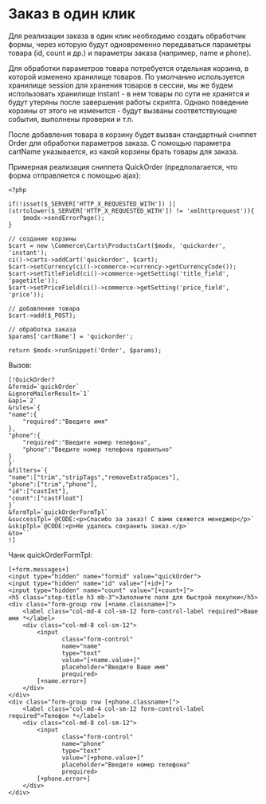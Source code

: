# Заказ в один клик

Для реализации заказа в один клик необходимо создать обработчик формы, через которую будут одновременно передаваться параметры товара (id, count и др.) и параметры заказа (например, name и phone). 

Для обработки параметров товара потребуется отдельная корзина, в которой изменено хранилище товаров. По умолчанию используется хранилище session для хранения товаров в сессии, мы же будем использовать хранилище instant - в нем товары по сути не хранятся и будут утеряны после завершения работы скрипта. Однако поведение корзины от этого не изменится - будут вызваны соответствующие события, выполнены проверки и т.п.

После добавления товара в корзину будет вызван стандартный сниппет Order для обработки параметров заказа. С помощью параметра cartName указывается, из какой корзины брать товары для заказа.

Примерная реализация сниппета QuickOrder (предполагается, что форма отправляется с помощью ajax):
```
<?php

if(!isset($_SERVER['HTTP_X_REQUESTED_WITH']) || (strtolower($_SERVER['HTTP_X_REQUESTED_WITH']) != 'xmlhttprequest')){
    $modx->sendErrorPage();
}
    
// создание корзины
$cart = new \Commerce\Carts\ProductsCart($modx, 'quickorder', 'instant');
ci()->carts->addCart('quickorder', $cart);
$cart->setCurrency(ci()->commerce->currency->getCurrencyCode());
$cart->setTitleField(ci()->commerce->getSetting('title_field', 'pagetitle'));
$cart->setPriceField(ci()->commerce->getSetting('price_field', 'price'));

// добавление товара
$cart->add($_POST);

// обработка заказа
$params['cartName'] = 'quickorder';

return $modx->runSnippet('Order', $params);
```

Вызов:
```
[!QuickOrder?
&formid=`quickOrder`
&ignoreMailerResult=`1`
&api=`2`
&rules=`{
"name":{
    "required":"Введите имя"
},
"phone":{
    "required":"Введите номер телефона",
    "phone":"Введите номер телефона правильно"
}
}`
&filters=`{
"name":["trim","stripTags","removeExtraSpaces"],
"phone":["trim","phone"],
"id":["castInt"],
"count":["castFloat"]
}`
&formTpl=`quickOrderFormTpl`
&successTpl=`@CODE:<p>Спасибо за заказ! С вами свяжется менеджер</p>`
&skipTpl=`@CODE:<p>Не удалось сохранить заказ.</p>`
&to=``
!]
```

Чанк quickOrderFormTpl:
```
[+form.messages+]
<input type="hidden" name="formid" value="quickOrder">
<input type="hidden" name="id" value="[+id+]">
<input type="hidden" name="count" value="[+count+]">
<h5 class="step-title h3 mb-3">Заполните поля для быстрой покупки</h5>
<div class="form-group row [+name.classname+]">
    <label class="col-md-4 col-sm-12 form-control-label required">Ваше имя *</label>
    <div class="col-md-8 col-sm-12">
        <input
               class="form-control"
               name="name"
               type="text"
               value="[+name.value+]"
               placeholder="Введите Ваше имя"
               prequired>
        [+name.error+]
    </div>                            
</div>
<div class="form-group row [+phone.classname+]">
    <label class="col-md-4 col-sm-12 form-control-label required">Телефон *</label>
    <div class="col-md-8 col-sm-12">
        <input
               class="form-control"
               name="phone"
               type="text"
               value="[+phone.value+]"
               placeholder="Введите номер телефона"
               prequired>
        [+phone.error+]
    </div>                            
</div>
```
